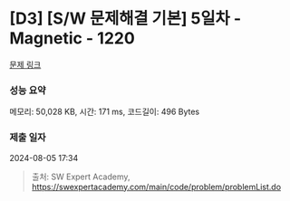 # [D3] [S/W 문제해결 기본] 5일차 - Magnetic - 1220 

[문제 링크](https://swexpertacademy.com/main/code/problem/problemDetail.do?contestProbId=AV14hwZqABsCFAYD) 

### 성능 요약

메모리: 50,028 KB, 시간: 171 ms, 코드길이: 496 Bytes

### 제출 일자

2024-08-05 17:34



> 출처: SW Expert Academy, https://swexpertacademy.com/main/code/problem/problemList.do